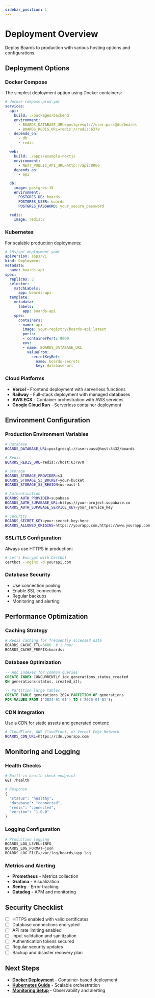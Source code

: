 ```yaml
---
sidebar_position: 1
---
```


# Deployment Overview

Deploy Boards to production with various hosting options and configurations.

## Deployment Options

### Docker Compose

The simplest deployment option using Docker containers:

```yaml
# docker-compose.prod.yml
services:
  api:
    build: ./packages/backend
    environment:
      - BOARDS_DATABASE_URL=postgresql://user:pass@db/boards
      - BOARDS_REDIS_URL=redis://redis:6379
    depends_on:
      - db
      - redis

  web:
    build: ./apps/example-nextjs
    environment:
      - NEXT_PUBLIC_API_URL=http://api:8000
    depends_on:
      - api

  db:
    image: postgres:15
    environment:
      POSTGRES_DB: boards
      POSTGRES_USER: boards
      POSTGRES_PASSWORD: your_secure_password

  redis:
    image: redis:7
```

### Kubernetes

For scalable production deployments:

```yaml
# k8s/api-deployment.yaml
apiVersion: apps/v1
kind: Deployment
metadata:
  name: boards-api
spec:
  replicas: 3
  selector:
    matchLabels:
      app: boards-api
  template:
    metadata:
      labels:
        app: boards-api
    spec:
      containers:
      - name: api
        image: your-registry/boards-api:latest
        ports:
        - containerPort: 8000
        env:
        - name: BOARDS_DATABASE_URL
          valueFrom:
            secretKeyRef:
              name: boards-secrets
              key: database-url
```

### Cloud Platforms

- **Vercel** - Frontend deployment with serverless functions
- **Railway** - Full-stack deployment with managed databases
- **AWS ECS** - Container orchestration with AWS services
- **Google Cloud Run** - Serverless container deployment

## Environment Configuration

### Production Environment Variables

```bash
# Database
BOARDS_DATABASE_URL=postgresql://user:pass@host:5432/boards

# Redis  
BOARDS_REDIS_URL=redis://host:6379/0

# Storage
BOARDS_STORAGE_PROVIDER=s3
BOARDS_STORAGE_S3_BUCKET=your-bucket
BOARDS_STORAGE_S3_REGION=us-east-1

# Authentication
BOARDS_AUTH_PROVIDER=supabase
BOARDS_AUTH_SUPABASE_URL=https://your-project.supabase.co
BOARDS_AUTH_SUPABASE_SERVICE_KEY=your_service_key

# Security
BOARDS_SECRET_KEY=your-secret-key-here
BOARDS_ALLOWED_ORIGINS=https://yourapp.com,https://www.yourapp.com
```

### SSL/TLS Configuration

Always use HTTPS in production:

```bash
# Let's Encrypt with Certbot
certbot --nginx -d yourapi.com
```

### Database Security

- Use connection pooling
- Enable SSL connections
- Regular backups
- Monitoring and alerting

## Performance Optimization

### Caching Strategy

```python
# Redis caching for frequently accessed data
BOARDS_CACHE_TTL=3600  # 1 hour
BOARDS_CACHE_PREFIX=boards:
```

### Database Optimization

```sql
-- Add indexes for common queries
CREATE INDEX CONCURRENTLY idx_generations_status_created 
ON generations(status, created_at);

-- Partition large tables
CREATE TABLE generations_2024 PARTITION OF generations
FOR VALUES FROM ('2024-01-01') TO ('2025-01-01');
```

### CDN Integration

Use a CDN for static assets and generated content:

```bash
# CloudFlare, AWS CloudFront, or Vercel Edge Network
BOARDS_CDN_URL=https://cdn.yourapp.com
```

## Monitoring and Logging

### Health Checks

```python
# Built-in health check endpoint
GET /health

# Response
{
  "status": "healthy",
  "database": "connected",
  "redis": "connected",
  "version": "1.0.0"
}
```

### Logging Configuration

```python
# Production logging
BOARDS_LOG_LEVEL=INFO
BOARDS_LOG_FORMAT=json
BOARDS_LOG_FILE=/var/log/boards/app.log
```

### Metrics and Alerting

- **Prometheus** - Metrics collection
- **Grafana** - Visualization
- **Sentry** - Error tracking
- **Datadog** - APM and monitoring

## Security Checklist

- [ ] HTTPS enabled with valid certificates
- [ ] Database connections encrypted
- [ ] API rate limiting enabled
- [ ] Input validation and sanitization
- [ ] Authentication tokens secured
- [ ] Regular security updates
- [ ] Backup and disaster recovery plan

## Next Steps

- **[Docker Deployment](./docker)** - Container-based deployment
- **[Kubernetes Guide](./kubernetes)** - Scalable orchestration  
- **[Monitoring Setup](./monitoring)** - Observability and alerting
